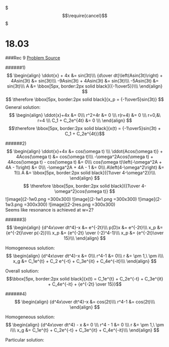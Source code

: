 $$$\require{cancel}$$$

# 18.03
###Rec 9
[Problem Source](https://ocw.mit.edu/courses/mathematics/18-03-differential-equations-spring-2010/recitations/MIT18_03S10_rec_09.pdf)

######1)
$$
\begin{align}
\ddot{x} + 4x &= sin(3t)\\\
{d\over dt}\left(Asin(3t)\right) + 4Asin(3t) &= sin(3t)\\\
-9Asin(3t) + 4Asin(3t) &= sin(3t)\\\
-5Asin(3t) &= sin(3t)\\\
A &= \bbox[5px, border:2px solid black]{{-1\over5}}\\\
\end{align}
$$
$$
\therefore \bbox[5px, border:2px solid black]{x_p = {-1\over5}sin(3t)}
$$
General solution:
$$
\begin{align}
\ddot{x}+4x &= 0\\\
r^2+4r &= 0 \\\
r(r+4) &= 0 \\\
r=0,&\ r=4 \\\
C_1 + C_2e^{4t} &= 0 \\\
\end{align}
$$
$$\therefore \bbox[5px, border:2px solid black]{x(t) = {-1\over5}sin(3t) + C_1 + C_2e^{4t}}$$

######2)
$$
\begin{align}
\ddot{x}+4x &= cos(\omega t) \\\
\ddot{Acos(\omega t)} + 4Acos(\omega t) &= cos(\omega t)\\\
-\omega^2Acos(\omega t) + 4Acos(\omega t) - cos(\omega t) &= 0\\\
cos(\omega t)\left(-\omega^2A + 4A - 1\right) &= 0\\\
-\omega^2A + 4A - 1 &= 0\\\
A\left(4-\omega^2\right) &= 1\\\
A &= \bbox[5px, border:2px solid black]{{1\over 4-\omega^2}}\\\
\end{align}
$$
$$
\therefore \bbox[5px, border:2px solid black]{{1\over 4-\omega^2}cos(\omega t)}
$$
![image](2-1w0.png =300x300)
![image](2-1w1.png =300x300)
![image](2-1w3.png =300x300)
![image](2-2res.png =300x300)   
Seems like resonance is achieved at w=2?

######3)
$$
\begin{align}
{d^4x\over dt^4}-x &= e^{-2t}\\\
p(D)x &= e^{-2t}\\\
x_p &= {e^{-2t}\over p(-2)}\\\
x_p &= {e^{-2t} \over (-2)^4-1}\\\
x_p &= {e^{-2t}\over 15}\\\ 
\end{align}
$$

Homogeneous solution:
$$
\begin{align}
{d^4x\over dt^4}-x &= 0\\\
r^4-1 &= 0\\\
r &= \pm 1,\ \pm i\\\
x_g &= C_1e^{t} + C_2 e^{-t} + C_3e^{it} + C_4e^{-it}\\\
\end{align}
$$

Overall solution:
$$\bbox[5px, border:2px solid black]{x(t) = C_1e^{t} + C_2e^{-t} + C_3e^{it} + C_4e^{-it} + {e^{-2t} \over 15}}$$


######4)
$$
\begin{align}
{d^4x\over dt^4}-x &= cos(2t)\\\
r^4-1 &= cos(2t)\\\
\end{align}
$$	

Homogeneous solution:
$$
\begin{align}
{d^4x\over dt^4} - x &= 0 \\\
r^4 - 1 &= 0 \\\
r &= \pm 1,\ \pm i\\\
x_g &= C_1e^{t} + C_2e^{-t} + C_3e^{it} + C_4e^{-it}\\\
\end{align}
$$

Particular solution:


